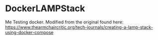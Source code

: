 # DockerLAMPStack
Me Testing docker.
Modified from the original found here:
https://www.thearmchaircritic.org/tech-journals/creating-a-lamp-stack-using-docker-compose
